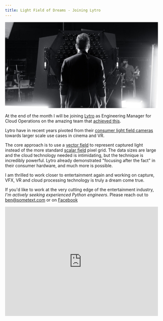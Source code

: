```yaml
---
title: Light Field of Dreams - Joining Lytro
---
```


<img src="assets/images/lytro-Immerge-light-field_featured-640x360@2x.jpg"/>


At the end of the month I will be joining [Lytro](lytro.com) as Engineering Manager for Cloud Operations on the amazing team that [achieved this](http://blog.lytro.com/cloud-processing-for-light-field-data/). 

Lytro have in recent years pivoted from their [consumer light field cameras](https://www.lytro.com/press/releases/lytro-inc-unveils-the-worlds-first-consumer-light-field-camera) towards larger scale use cases in cinema and VR. 

The core approach is to use a [vector field](https://en.wikipedia.org/wiki/Vector_field) to represent captured light instead of the more standard [scalar field](https://en.wikipedia.org/wiki/Scalar_field) pixel grid. The data sizes are large and the cloud technology needed is intimidating, but the technique is incredibly powerful. Lytro already demonstrated "focusing after the fact" in their consumer hardware, and much more is possible.

I am thrilled to work closer to entertainment again and working on capture, VFX, VR and cloud processing technology is truly a dream come true.

If you'd like to work at the very cutting edge of the entertainment industry, *I'm actively seeking experienced Python engineers*. Please reach out to ben@sometext.com or on [Facebook](https://www.facebook.com/benjaminmorrow)

<iframe src="https://player.vimeo.com/video/213266879" width="100%" height="360" style="display: block;" frameborder="0" webkitallowfullscreen mozallowfullscreen allowfullscreen></iframe>
